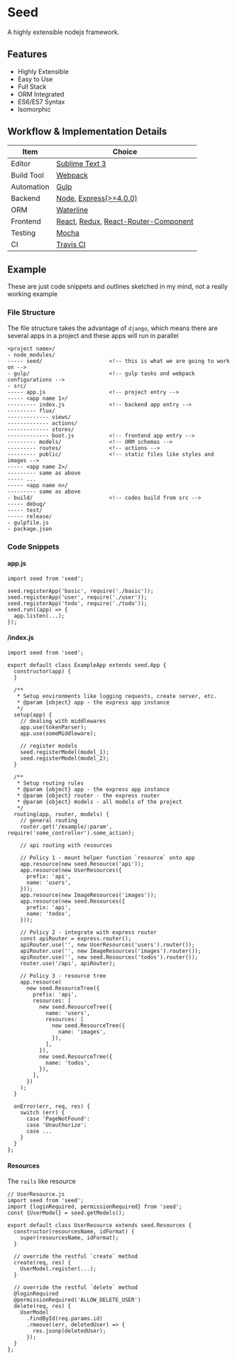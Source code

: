 # Seed

A highly extensible nodejs framework.

## Features

- Highly Extensible
- Easy to Use
- Full Stack
- ORM Integrated
- ES6/ES7 Syntax
- Isomorphic

## Workflow & Implementation Details

| Item       | Choice |
|------------|--------|
| Editor     | [Sublime Text 3](http://www.sublimetext.com/3) |
| Build Tool | [Webpack](https://github.com/webpack/webpack) |
| Automation | [Gulp](https://github.com/gulpjs/gulp) |
| Backend    | [Node](https://nodejs.org/en/), [Express(>=4.0.0)](http://expressjs.com/) |
| ORM        | [Waterline](https://github.com/balderdashy/waterline) |
| Frontend   | [React](https://facebook.github.io/react/), [Redux](https://github.com/rackt/redux), [React-Router-Component](https://github.com/STRML/react-router-component) |
| Testing    | [Mocha](https://mochajs.org/) |
| CI         | [Travis CI](https://travis-ci.org/) |

## Example

These are just code snippets and outlines sketched in my mind, not a really working example

### File Structure

The file structure takes the advantage of `django`, which means there are several apps in a project and these apps will run in parallel

```
<project name>/
- node_modules/
----- seed/                     <!-- this is what we are going to work on -->
- gulp/                         <!-- gulp tasks and webpack configurations -->
- src/
----- app.js                    <!-- project entry -->
----- <app name 1>/
--------- index.js              <!-- backend app entry -->
--------- flux/
------------- views/
------------- actions/
------------- stores/
------------- boot.js           <!-- frontend app entry -->
--------- models/               <!-- ORM schemas -->
--------- routes/               <!-- actions -->
--------- public/               <!-- static files like styles and images -->
----- <app name 2>/
--------- same as above
----- ...
----- <app name n>/
--------- same as above
- build/                        <!-- codes build from src -->
----- debug/
----- test/
----- release/
- gulpfile.js
- package.json
```

### Code Snippets

#### app.js

```
import seed from 'seed';

seed.registerApp('basic', require('./basic'));
seed.registerApp('user', require('./user'));
seed.registerApp('todo', require('./todo'));
seed.run((app) => {
  app.listen(...);
});
```

#### <some app>/index.js

```
import seed from 'seed';

export default class ExampleApp extends seed.App {
  constructor(app) {
  }

  /**
   * Setup environments like logging requests, create server, etc.
   * @param {object} app - the express app instance
   */
  setup(app) {
    // dealing with middlewares
    app.use(tokenParser);
    app.use(someMiddleware);

    // register models
    seed.registerModel(model_1);
    seed.registerModel(model_2);
  }

  /**
   * Setup routing rules
   * @param {object} app - the express app instance
   * @param {object} router - the express router
   * @param {object} models - all models of the project
   */
  routing(app, router, models) {
    // general routing
    router.get('/example/:param', require('some_controller').some_action);

    // api routing with resources

    // Policy 1 - mount helper function `resource` onto app
    app.resource(new seed.Resource('api'));
    app.resource(new UserResources({
      prefix: 'api',
      name: 'users',
    }));
    app.resource(new ImageResources('images'));
    app.resource(new seed.Resources({
      prefix: 'api',
      name: 'todos',
    }));

    // Policy 2 - integrate with express router
    const apiRouter = express.router();
    apiRouter.use('', new UserResources('users').router());
    apiRouter.use('', new ImageResources('images').router());
    apiRouter.use('', new seed.Resources('todos').router());
    router.use('/api', apiRouter);

    // Policy 3 - resource tree
    app.resource(
      new seed.ResourceTree({
        prefix: 'api',
        resources: [
          new seed.ResourceTree({
            name: 'users',
            resources: [
              new seed.ResourceTree({
                name: 'images',
              }),
            ],
          }),
          new seed.ResourceTree({
            name: 'todos',
          }),
        ],
      })
    );
  }
  
  onError(err, req, res) {
    switch (err) {
      case 'PageNotFound':
      case 'Unauthorize':
      case ...
    }
  }
};
```

#### Resources

The `rails` like resource

```
// UserResource.js
import seed from 'seed';
import {loginRequired, permissionRequired} from 'seed';
const {UserModel} = seed.getModels();

export default class UserResource extends seed.Resources {
  constructor(resourcesName, idFormat) {
    super(resourcesName, idFormat);
  }

  // override the restful `create` method
  create(req, res) {
    UserModel.register(...);
  }

  // override the restful `delete` method
  @loginRequired
  @permissionRequired('ALLOW_DELETE_USER')
  delete(req, res) {
    UserModel
      .findById(req.params.id)
      .rmeove((err, deletedUser) => {
        res.jsonp(deletedUser);
      });
  }
};
```